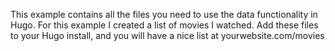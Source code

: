 This example contains all the files you need to use the data functionality in Hugo. For this example I created a list of movies I watched. Add these files to your Hugo install, and you will have a nice list at yourwebsite.com/movies
